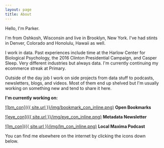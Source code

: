 ```yaml
---
layout: page
title: About
---
```


Hello, I'm Parker.

I'm from Oshkosh, Wisconsin and live in Brooklyn, New York. I've had stints in Denver, Colorado and Honolulu, Hawaii as well.

I work in data. Past experiences include time at the Harlow Center for Biological Psychology, the 2016 Clinton Presidential Campaign, and Casper Sleep. Very different industries but always data. I'm currently continuing my ecommerce streak at Primary.

Outside of the day job I work on side projects from data stuff to podcasts, newsletters, blogs, and videos. Most of them end up shelved but I'm usually working on something new and tend to share it here.

**I'm currently working on:**

[![bm_con]({{ site.url }}/img/bookmark_con_inline.png)](https://pdtenpas.github.io/2019-06-11-open-bookmarks/)   **Open Bookmarks**

[![eye_con]({{ site.url }}/img/eye_con_inline.png)](https://metadata.substack.com/about/)   **Metadata Newsletter**

[![lm_con]({{ site.url }}/img/lm_con_inline.png)](https://pdtenpas.github.io/pages/podcast/)   **Local Maxima Podcast**  

You can find me elsewhere on the internet by clicking the icons down below.
